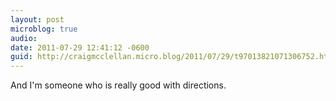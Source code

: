 ```yaml
---
layout: post
microblog: true
audio: 
date: 2011-07-29 12:41:12 -0600
guid: http://craigmcclellan.micro.blog/2011/07/29/t97013821071306752.html
---
```

And I'm someone who is really good with directions.
